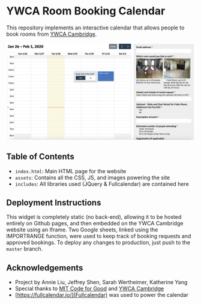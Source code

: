# YWCA Room Booking Calendar

This repository implements an interactive calendar that allows people to book rooms from [YWCA Cambridge](https://ywcacam.org/). 

![](assets/images/screenshot.png)

## Table of Contents 

* `index.html`: Main HTML page for the website
* `assets`: Contains all the CSS, JS, and images powering the site
* `includes`: All libraries used (JQuery & Fullcalendar) are contained here

## Deployment Instructions 

This widget is completely static (no back-end), allowing it to be hosted entirely on Github pages, and then embedded on the YWCA Cambridge website using an Iframe. Two Google sheets, linked using the IMPORTRANGE function, were used to keep track of booking requests and approved bookings. To deploy any changes to production, just push to the `master` branch.

## Acknowledgements 
* Project by Annie Liu, Jeffrey Shen, Sarah Wertheimer, Katherine Yang
* Special thanks to [MIT Code for Good](http://codeforgood.mit.edu/) and [YWCA Cambridge](https://ywcacam.org/) 
* [https://fullcalendar.io/](Fullcalendar) was used to power the calendar
